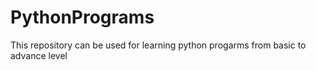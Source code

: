 # PythonPrograms
This repository can be used for learning python progarms from basic to advance level
